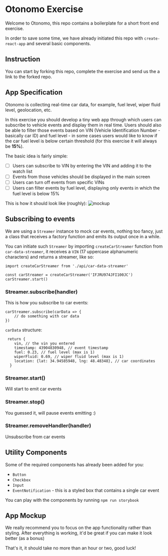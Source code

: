# Otonomo Exercise
Welcome to Otonomo, this repo contains a boilerplate for a short front end exercise.

In order to save some time, we have already initiated this repo with `create-react-app` and several basic components. 

## Instruction
You can start by forking this repo, complete the exercise and send us the a link to the forked repo.

## App Specification
Otonomo is collecting real-time car data, for example, fuel level, wiper fluid level, geolocation, etc.

In this exercise you should develop a tiny web app through which users can subscribe to vehicle events and display them in real time. Users should also be able to filter those events based on VIN (Vehicle Identification Number - basically car ID) and fuel level - in some cases users would like to know if the car fuel level is below certain threshold (for this exercise it will always be **15%**). 

The basic idea is fairly simple:
- [ ] Users can subscribe to VIN by entering the VIN and adding it to the watch list
- [ ] Events from those vehicles should be displayed in the main screen
- [ ] Users can turn off events from specific VINs
- [ ] Users can filter events by fuel level, displaying only events in which the fuel level is below 15%

This is how it should look like (roughly):
![mockup](https://raw.githubusercontent.com/naoric/otonomo-exercise/master/otonomo-web-preview.png)

## Subscribing to events
We are using a `Streamer` instance to mock car events, nothing too fancy, just a class that receives a factory function and emits its output once in a while.

You can initiate such `Streamer` by importing `createCarStreamer` function from `car-data-streamer`, it receives a `VIN` (17 uppercase alphanumeric characters) and returns a streamer, like so:
```
import createCarStreamer from './api/car-data-streamer'

const carStreamer = createCarStreamer('IFJRU974JFI100JC')
carStreamer.start()
```
	
	
### Streamer.subscribe(handler)
This is how you subscribe to car events:
```
carStreamer.subscribe(carData => {
	// do something with car data
})
```

`carData` structure:
```
 return {
    vin, // the vin you entered
    timestamp: 43904830948, // event timestamp
    fuel: 0.23, // fuel level (max is 1)
    wiperFluid: 0.69, // wiper fluid level (max is 1)
    location: {lat: 34.94585948, lng: 48.48348}, // car coordinates
  }
```

### Streamer.start()
Will start to emit car events

### Streamer.stop()
You guessed it, will pause events emitting :)

### Streamer.removeHandler(handler)
Unsubscribe from car events

## Utility Components
Some of the required components has already been added for you:
- `Button`
- `Checkbox`
- `Input`
- `EventNotification` - this is a styled box that contains a single car event

You can play with the components by running `npm run storybook`

## App Mockup 
We really recommend you to focus on the app functionality rather than styling. After everything is working, it'd be great if you can make it look better (as a bonus)

That's it, it should take no more than an hour or two, good luck!

